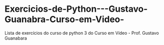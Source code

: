 # Exercicios-de-Python---Gustavo-Guanabra-Curso-em-Video-
Lista de exercícios do curso de python 3 do Curso em Vídeo - Prof. Gustavo Guanabara 
